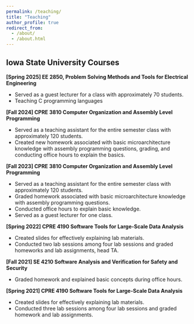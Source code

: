 ```yaml
---
permalink: /teaching/
title: "Teaching"
author_profile: true
redirect_from:
  - /about/
  - /about.html
---
```


Iowa State University Courses 
------
**[Spring 2025] EE 2850, Problem Solving Methods and Tools for Electrical Engineering**
* Served as a guest lecturer for a class with approximately 70 students.
* Teaching C programming languages

**[Fall 2024] CPRE 3810 Computer Organization and Assembly Level Programming**
* Served as a teaching assistant for the entire semester class with approximately 120 students.
* Created new homework associated with basic microarchitecture knowledge with
assembly programming questions, grading, and conducting office hours to explain the basics.

**[Fall 2023] CPRE 3810 Computer Organization and Assembly Level Programming**
* Served as a teaching assistant for the entire semester class with approximately 120 students.
* Graded homework associated with basic microarchitecture knowledge with assembly programming questions.
* Conducted office hours to explain basic knowledge.
* Served as a guest lecturer for one class.

**[Spring 2022] CPRE 4190 Software Tools for Large-Scale Data Analysis**
* Created slides for effectively explaining lab materials.
* Conducted two lab sessions among four lab sessions and graded homeworks and lab
assignments, head TA.

**[Fall 2021] SE 4210 Software Analysis and Verification for Safety and Security**
* Graded homework and explained basic concepts during office hours.

**[Spring 2021] CPRE 4190 Software Tools for Large-Scale Data Analysis**
* Created slides for effectively explaining lab materials.
* Conducted three lab sessions among four lab sessions and graded homework and lab assignments.


<!-- * Ph.D in Version Control Theory, GitHub University, 2018 (expected)
* M.S. in Jekyll, GitHub University, 2014
* B.S. in GitHub, GitHub University, 2012 
Machine Learning Security
------
* Spring 2024: Academic Pages Collaborator
  * GitHub University
  * Duties includes: Updates and improvements to template
  * Supervisor: The Users

* Fall 2015: Research Assistant
  * GitHub University
  * Duties included: Merging pull requests
  * Supervisor: Professor Hub

* Summer 2015: Research Assistant
  * GitHub University
  * Duties included: Tagging issues
  * Supervisor: Professor Git
  
Skills
======
* Skill 1
* Skill 2
  * Sub-skill 2.1
  * Sub-skill 2.2
  * Sub-skill 2.3
* Skill 3

Publications
======
  <ul>{% for post in site.publications reversed %}
    {% include archive-single-cv.html %}
  {% endfor %}</ul>
  
Talks
======
  <ul>{% for post in site.talks reversed %}
    {% include archive-single-talk-cv.html  %}
  {% endfor %}</ul>
  
Teaching
======
  <ul>{% for post in site.teaching reversed %}
    {% include archive-single-cv.html %}
  {% endfor %}</ul>
  
Service and leadership
======
* Currently signed in to 43 different slack teams
-->
